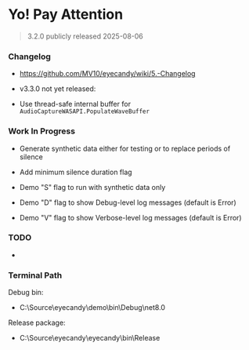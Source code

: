 
# Yo! Pay Attention

> 3.2.0 publicly released 2025-08-06

### Changelog
* https://github.com/MV10/eyecandy/wiki/5.-Changelog

* v3.3.0 not yet released:
* Use thread-safe internal buffer for `AudioCaptureWASAPI.PopulateWaveBuffer`


### Work In Progress

* Generate synthetic data either for testing or to replace periods of silence

* Add minimum silence duration flag

* Demo "S" flag to run with synthetic data only
* Demo "D" flag to show Debug-level log messages (default is Error)
* Demo "V" flag to show Verbose-level log messages (default is Error)

### TODO

* 


### Terminal Path

Debug bin:
* C:\Source\eyecandy\demo\bin\Debug\net8.0

Release package:
* C:\Source\eyecandy\eyecandy\bin\Release








